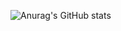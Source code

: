 

![Anurag's GitHub stats](https://github-readme-stats.vercel.app/api?username=archely&show_icons=true&theme=darcula)
